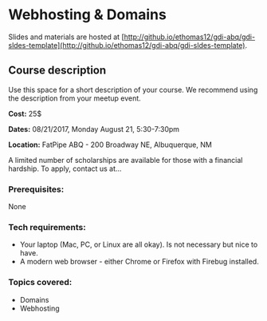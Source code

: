 # Webhosting & Domains

Slides and materials are hosted at [http://github.io/ethomas12/gdi-abq/gdi-sldes-template](http://github.io/ethomas12/gdi-abq/gdi-sldes-template).

## Course description

Use this space for a short description of your course. We recommend using the description from your meetup event.

**Cost:** 25$

**Dates:** 08/21/2017, Monday August 21, 5:30-7:30pm

**Location:** FatPipe ABQ - 200 Broadway NE, Albuquerque, NM

A limited number of scholarships are available for those with a financial hardship. To apply, contact us at...


### Prerequisites:

None


### Tech requirements:

 - Your laptop (Mac, PC, or Linux are all okay).  Is not necessary but nice to have.
 - A modern web browser - either Chrome or Firefox with Firebug installed.



### Topics covered:

 - Domains
 - Webhosting

